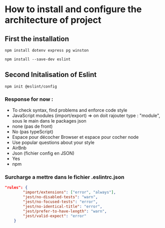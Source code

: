 # How to install and configure the architecture of project 

## First the installation 

`npm install dotenv express pg winston`

`npm install --save-dev eslint`

## Second Initalisation of Eslint

`npm init @eslint/config`

### Response for now : 
  - To check syntax, find problems and enforce code style 
  - JavaScript modules (import/export)  => on doit rajouter type : "module", sous le main dans le packages json
  - none (pas de front)
  - No (pas typeScript)
  - Espace pour décocher Browser et espace pour cocher node
  - Use popular questions about your style 
  - AirBnb
  - Json (fichier config en JSON)
  - Yes
  - npm 


### Surcharge a mettre dans le fichier .eslintrc.json

```json
"rules": {
        "import/extensions": ["error", "always"],
        "jest/no-disabled-tests": "warn",
        "jest/no-focused-tests": "error",
        "jest/no-identical-title": "error",
        "jest/prefer-to-have-length": "warn",
        "jest/valid-expect": "error"
    }
```